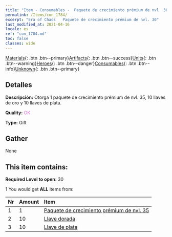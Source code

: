 ```yaml
---
title: "Item - Consumables -  Paquete de crecimiento prémium de nvl. 30"
permalink: /Items/con_1784/
excerpt: "Era of Chaos   Paquete de crecimiento prémium de nvl. 30"
last_modified_at: 2021-04-16
locale: es
ref: "con_1784.md"
toc: false
classes: wide
---
```

 [Materials](/es/Items/){: .btn .btn--primary}[Artifacts](/es/Items/Artifacts/){: .btn .btn--success}[Units](/es/Items/Units/){: .btn .btn--warning}[Heroes](/es/Items/Heroes/){: .btn .btn--danger}[Consumables](/es/Items/Consumables/){: .btn .btn--info}[Unknown](/es/Items/Unknown/){: .btn .btn--primary}

## Detalles
 **Descripción:** Otorga 1 paquete de crecimiento prémium de nvl. 35, 10 llaves de oro y 10 llaves de plata.

 **Quality:** <span style="color: #DA70D6">OK</span>

 **Type:** Gift

## Gather

  None

## This item contains:

 **Required Level to open:** 30

 1 You would get **ALL** items  from:

  | Nr | Amount |     Item    |
  |:---|:-------|:------------|
  | 1 | 1 | [ Paquete de crecimiento prémium de nvl. 35](/es/Items/con_1785/) |  | 
  | 2 | 10 | [Llave dorada](/es/Items/con_783/) |  | 
  | 3 | 10 | [Llave de plata](/es/Items/con_693/) |  | 
